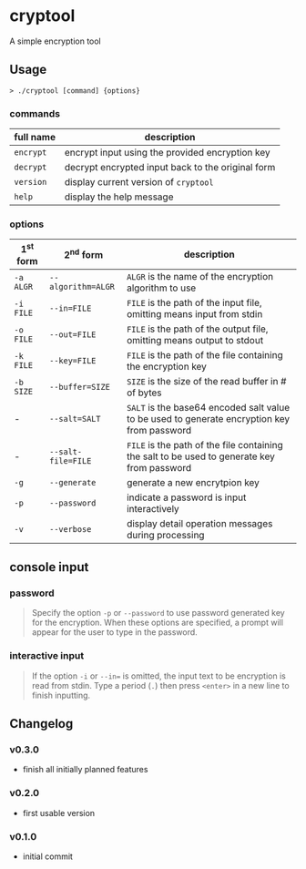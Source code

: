 # cryptool
A simple encryption tool

## Usage

`> ./cryptool [command] {options}`

### commands
| full name | description |
| --- | --- |
| `encrypt` | encrypt input using the provided encryption key |
| `decrypt` | decrypt encrypted input back to the original form |
| `version` | display current version of `cryptool` |
| `help` | display the help message |

### options
| 1<sup>st</sup> form | 2<sup>nd</sup> form | description |
| --- | --- | --- |
| `-a ALGR` | `--algorithm=ALGR` | `ALGR` is the name of the encryption algorithm to use |
| `-i FILE` | `--in=FILE` | `FILE` is the path of the input file, omitting means input from stdin |
| `-o FILE` | `--out=FILE` | `FILE` is the path of the output file, omitting means output to stdout |
| `-k FILE` | `--key=FILE` | `FILE` is the path of the file containing the encryption key |
| `-b SIZE` | `--buffer=SIZE` | `SIZE` is the size of the read buffer in # of bytes |
| - | `--salt=SALT` | `SALT` is the base64 encoded salt value to be used to generate encryption key from password |
| - | `--salt-file=FILE` | `FILE` is the path of the file containing the salt to be used to generate key from password |
| `-g` | `--generate` | generate a new encrytpion key |
| `-p` | `--password` | indicate a password is input interactively |
| `-v` | `--verbose` |  display detail operation messages during processing |

## console input
### password
> Specify the option `-p` or `--password` to use password generated key for the encryption. When
> these options are specified, a prompt will appear for the user to type in the password.

### interactive input
> If the option `-i` or `--in=` is omitted, the input text to be encryption is read from stdin.
> Type a period (`.`) then press `<enter>` in a new line to finish inputting.

## Changelog
### v0.3.0
- finish all initially planned features

### v0.2.0
- first usable version

### v0.1.0
- initial commit
